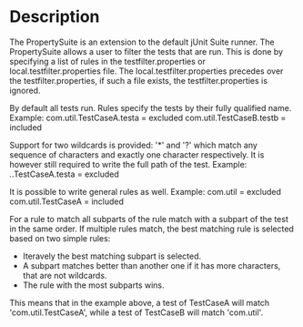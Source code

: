 <h1>Description</h1>
The PropertySuite is an extension to the default jUnit Suite runner.
The PropertySuite allows a user to filter the tests that are run. This is done by specifying a list of rules in the testfilter.properties or local.testfilter.properties file.
The local.testfilter.properties precedes over the testfilter.properties, if such a file exists, the testfilter.properties is ignored.

By default all tests run.
Rules specify the tests by their fully qualified name. Example:
com.util.TestCaseA.testa = excluded
com.util.TestCaseB.testb = included

Support for two wildcards is provided: '*' and '?' which match any sequence of characters and exactly one character respectively.
It is however still required to write the full path of the test. Example:
*.*.TestCaseA.testa = excluded

It is possible to write general rules as well. Example:
com.util = excluded
com.util.TestCaseA = included

For a rule to match all subparts of the rule match with a subpart of the test in the same order.
If multiple rules match, the best matching rule is selected based on two simple rules:
* Iteravely the best matching subpart is selected.
* A subpart matches better than another one if it has more characters, that are not wildcards.
* The rule with the most subparts wins.

This means that in the example above, a test of TestCaseA will match 'com.util.TestCaseA', while a test of TestCaseB will match 'com.util'.
